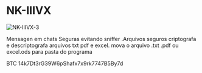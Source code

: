 # NK-IIIVX





![NK-IIIVX-3](https://user-images.githubusercontent.com/101123260/157068332-5e9a0085-ab15-4a73-9c05-e7a44aebd198.png)


Mensagen em chats Seguras evitando sniffer .Arquivos seguros criptografa e descriptografa arquivos txt pdf e excel. mova o arquivo .txt .pdf ou excel.ods para pasta do  programa


BTC 14k7Dt3rG39W6pShafx7x9rk7747B5By7d














